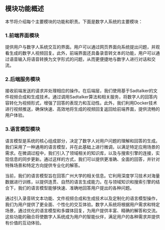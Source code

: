 ## 模块功能概述

本节将介绍每个主要模块的功能和职责。下面是数字人系统的主要模块：

### 1.**前端界面模块**
提供用户与数字人系统交互的界面。用户可以通过网页界面向系统提出问题，并观看生成的数字人视频回复。此外，前端界面还具备录音转文本的功能，用户可以通过语音输入将语音转换为文字形式的问题，从而更便捷地与数字人进行对话和交流。

### 2.**后端服务模块**
接收前端发送的请求并处理相应的操作。在后端层，我们使用基于Sadtalker的文件视频合成和生成技术。通过调用Sadtalker算法和相关服务，将数字人的回答内容转化为视频形式，增强了回答的表现力和互动性。此外，我们利用Docker技术进行视频推送，确保快速、高效地将生成的视频回复返回给前端界面，提供流畅的用户体验。

### 3.**语言模型模块**
语言模型是系统的核心组成部分，决定了数字人对用户问题的理解和回答的生成。我们采用了一种通用的语言模型，并在此基础上进行微调，以满足特定应用场景的需求。在微调过程中，我们引入了领域相关的知识库，以及与搜索引擎的连接，实现信息的同步更新。通过这样的方式，我们可以提供更准确、全面的回答，并针对特殊场景和特定方向提供专业化的解答。

当前，我们的语言模型旨在回答广州大学的相关信息。它利用深度学习技术对海量数据进行训练，以提供连贯、自然的语言生成能力。在与领域知识和搜索引擎的结合下，我们的语言模型能够快速、准确地回答用户提出的各种问题。

通过引入录音转文本功能、文件视频合成和生成技术以及定制化的语言模型操作，我们为用户提供了更全面、个性化的交互体验。数字人系统将根据用户需求和特定场景，通过优化的语言模型和多媒体回复，为用户提供丰富、精确的解答和交流。这些功能的融合将使数字人系统成为用户的智能伙伴，满足用户的各种需求并提供有价值的互动体验。
